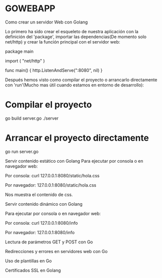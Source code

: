 # GOWEBAPP

Como crear un servidor Web con Golang

Lo primero ha sido crear el esqueleto de nuestra aplicación con la definición del 'package', importar las dependencias(De momento solo net/http) y crear la función principal con el servidor web:

package main

import (
        "net/http"
        )

func main() {
        http.ListenAndServe(":8080", nil)
        }

Después hemos visto como compilar el proyecto o arrancarlo directamente con 'run'(Mucho mas útil cuando estamos en entorno de desarrollo):

# Compilar el proyecto
go build server.go
./server

# Arrancar el proyecto directamente
go run server.go

Servir contenido estático con Golang
Para ejecutar por consola o en navegador web:

Por consola:
curl 127.0.0.1:8080/static/hola.css

Por navegador:
127.0.0.1:8080/static/hola.css

Nos muestra el contenido de css.

Servir contenido dinámico con Golang

Para ejecutar por consola o en navegador web:

Por consola:
curl 127.0.0.1:8080/info

Por navegador:
127.0.0.1:8080/info

Lectura de parámetros GET y POST con Go

Redirecciones y errores en servidores web con Go

Uso de plantillas en Go

Certificados SSL en Golang


